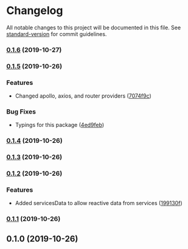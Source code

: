 # Changelog

All notable changes to this project will be documented in this file. See [standard-version](https://github.com/conventional-changelog/standard-version) for commit guidelines.

### [0.1.6](https://gitlab.com/renanhangai_/vue/vue-di/compare/v0.1.5...v0.1.6) (2019-10-27)

### [0.1.5](https://gitlab.com/renanhangai_/vue/vue-di/compare/v0.1.4...v0.1.5) (2019-10-26)


### Features

* Changed apollo, axios, and router providers ([7074f9c](https://gitlab.com/renanhangai_/vue/vue-di/commit/7074f9c6626af6ce23825b0c89a2c92265a7993c))


### Bug Fixes

* Typings for this package ([4ed9feb](https://gitlab.com/renanhangai_/vue/vue-di/commit/4ed9febfda5f5b51a00681adef5bc0afd6732763))

### [0.1.4](https://gitlab.com/renanhangai_/vue/vue-di/compare/v0.1.3...v0.1.4) (2019-10-26)

### [0.1.3](https://gitlab.com/renanhangai_/vue/vue-di/compare/v0.1.2...v0.1.3) (2019-10-26)

### [0.1.2](https://gitlab.com/renanhangai_/vue/vue-di/compare/v0.1.1...v0.1.2) (2019-10-26)


### Features

* Added servicesData to allow reactive data from services ([199130f](https://gitlab.com/renanhangai_/vue/vue-di/commit/199130f3a3d052a22297f74a8bfef0ff806f9e55))

### [0.1.1](https://gitlab.com/renanhangai_/vue/vue-di/compare/v0.1.0...v0.1.1) (2019-10-26)

## 0.1.0 (2019-10-26)
